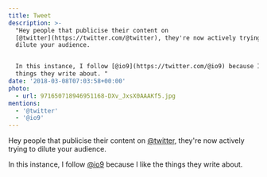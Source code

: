 ```yaml
---
title: Tweet
description: >-
  "Hey people that publicise their content on
  [@twitter](https://twitter.com/@twitter), they're now actively trying to
  dilute your audience.


  In this instance, I follow [@io9](https://twitter.com/@io9) because I like the
  things they write about. "
date: '2018-03-08T07:03:58+00:00'
photo:
  - url: 971650718946951168-DXv_JxsX0AAAKf5.jpg
mentions:
  - '@twitter'
  - '@io9'
---
```

Hey people that publicise their content on [@twitter](https://twitter.com/@twitter), they're now actively trying to dilute your audience.

In this instance, I follow [@io9](https://twitter.com/@io9) because I like the things they write about. 
